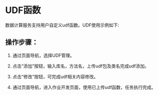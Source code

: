 # UDF函数

数据计算服务支持用户自定义udf函数。UDF使用示例如下: 

## 操作步骤：

1. 通过页面导航，选择UDF管理。

2. 点击“添加”按钮，输入库名，方法名，上传udf包及类名完成udf添加。

3. 点击“修改”按钮，可完成udf相关内容修改。

4. 通过页面导航，进入作业开发页面，使用已上传udf函数，任务执行完成。
